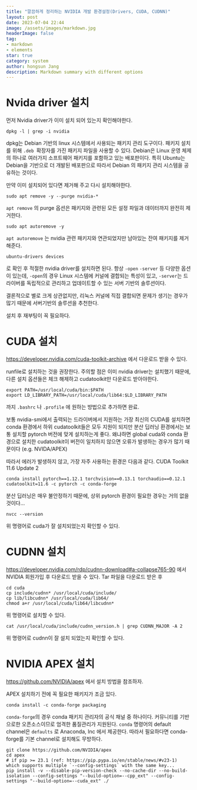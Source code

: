 ```yaml
---
title: "깔끔하게 정리하는 NVIDIA 개발 환경설정(Drivers, CUDA, CUDNN)"
layout: post
date: 2023-07-04 22:44
image: /assets/images/markdown.jpg
headerImage: false
tag:
- markdown
- elements
star: true
category: system
author: hongsun Jang
description: Markdown summary with different options
---
```


# Nvida driver 설치
먼저 Nvidia driver가 이미 설치 되어 있는지 확인해야한다.
```
dpkg -l | grep -i nvidia
```
dpkg는 Debian 기반의 linux 시스템에서 사용되는 패키지 관리 도구이다.
패키지 설치를 위해 <code>.deb </code>확장자를 가진 패키지 파일을 사용할 수 있다.
Debian은 Linux 운영 체제의 하나로 여러가지 소프트웨어 패키지를 포함하고 있는 배포판이다. 
특히 Ubuntu는 Debian을 기반으로 더 개발된 배포판으로 따라서 Debian 의 패키지 관리 시스템을 공유하는 것이다.

만약 이미 설치되어 있다면 제거해 주고 다시 설치해야한다.
```
sudo apt remove -y --purge nvidia-*
```

<code>apt remove</code> 의 purge 옵션은 패키지와 관련된 모든 설정 파일과 데이터까지 완전히 제거한다. 

```
sudo apt autoremove -y
```

<code>apt autoremove</code> 는 nvidia 관련 패키지와 연관되었지만 남아있는 잔여 패키지를 제거해준다.


```
ubuntu-drivers devices
```
로 확인 후 적절한 nvidia driver를 설치하면 된다.
항상 <code>-open</code> <code>-server</code> 등 다양한 옵션이 있는데, <code>-open</code>의 경우 Linux 시스템에 커널에 결합되는 특성이 있고, <code>-server</code>는 드라이버를 독립적으로 관리하고 업데이트할 수 있는 서버 기반의 솔루션이다.

결론적으로 별로 크게 상관없지만, 리눅스 커널에 직접 결합되면 문제가 생기는 경우가 많기 때문에 서버기반의 솔루션을 추천한다.

설치 후 재부팅이 꼭 필요하다.


# CUDA 설치
https://developer.nvidia.com/cuda-toolkit-archive
에서 다운로드 받을 수 있다.

runfile로 설치하는 것을 권장한다. 주의할 점은 이미 nvidia driver는 설치했기 때문에, 다른 설치 옵션들은 체크 해제하고 cudatoolkit만 다운로드 받아야한다. 

```
export PATH=/usr/local/cuda/bin:$PATH
export LD_LIBRARY_PATH=/usr/local/cuda/lib64:$LD_LIBRARY_PATH
```
까지 <code>.bashrc</code> 나 <code>.profile</code> 에 원하는 방법으로 추가하면 완료.

보통 nvidia-smi에서 출력되는 드라이버에서 지원하는 가장 최신의 CUDA를 설치하면 conda 환경에서 하위 cudatoolkit들은 모두 지원이 되지만
분산 딥러닝 환경에서는 보통 설치할 pytorch 버전에 맞게 설치하는게 좋다.
왜냐하면 global cuda와 conda 환경으로 설치한 cudatoolkit이 버전이 일치하지 않으면 오류가 발생하는 경우가 많기 때문이다 (e.g. NVIDA/APEX)

따라서 에러가 발생하지 않고, 가장 자주 사용하는 환경은 다음과 같다.
CUDA Toolkit 11.6 Update 2
```
conda install pytorch==1.12.1 torchvision==0.13.1 torchaudio==0.12.1 cudatoolkit=11.6 -c pytorch -c conda-forge
```

분산 딥러닝은 매우 불안정하기 때문에, 상위 pytorch 환경이 필요한 경우는 거의 없을 것이다...

```
nvcc --version
```
위 명령어로 cuda가 잘 설치되었는지 확인할 수 있다.


# CUDNN 설치
https://developer.nvidia.com/rdp/cudnn-download#a-collapse765-90 
에서 NVIDIA 회원가입 후 다운로드 받을 수 있다. 
Tar 파일을 다운로드 받은 후 
```
cd cuda
cp include/cudnn* /usr/local/cuda/include/
cp lib/libcudnn* /usr/local/cuda/lib64/
chmod a+r /usr/local/cuda/lib64/libcudnn* 
```
위 명령어로 설치할 수 있다.


```
cat /usr/local/cuda/include/cudnn_version.h | grep CUDNN_MAJOR -A 2 
```
위 명령어로 cudnn이 잘 설치 되었는지 확인할 수 있다.  






# NVIDIA APEX 설치

https://github.com/NVIDIA/apex
에서 설치 방법을 참조하자.

APEX 설치하기 전에 꼭 필요한 패키지가 조금 있다.
```
conda install -c conda-forge packaging
```
<code>conda-forge</code>의 경우 conda 패키지 관리자의 공식 채널 중 하나이다. 커뮤니티를 기반으로한 오픈소스이므로 엄격한 품질관리가 지원된다. <code>conda</code> 명령어의 default channel은 <code>defaults</code> 로 Anaconda, Inc 에서 제공한다. 따라서 필요하다면 conda-forge를 기본 channel로 설치해도 무방하다.

```
git clone https://github.com/NVIDIA/apex
cd apex
# if pip >= 23.1 (ref: https://pip.pypa.io/en/stable/news/#v23-1) which supports multiple `--config-settings` with the same key... 
pip install -v --disable-pip-version-check --no-cache-dir --no-build-isolation --config-settings "--build-option=--cpp_ext" --config-settings "--build-option=--cuda_ext" ./
```






<!-- 
# Model 

![Screenshot from 2022-02-17 16-04-19.png](/assets/images/2021-02-17/Screenshot_from_2022-02-17_16-04-19.png)

- GPT **Generative Pre-trained Transformer**
    - Transformer base의 최초 논문
    - 이전 단어를 바탕으로 다음 단어를 예측하는 방법으로 훈련된다.
    - 문맥파악에 약점이 있다.
    
- BERT ****Bidirectional Encoder Representations from Transformers****
    
    : Nest Sentence prediction을 바탕으로 자연스럽게 문맥을 파악할 수 있다.
    
    - Masked 된 단어를 예측하는 양방향 (문맥) 바탕 예측으로 훈련된다.
    - NSP를 도입하여 문장간의 관계도 학습할 수 있다.

- Bert 기반 모델
    - RoBERTa(19년) - FaceBook ****A Robustly Optimized BERT Pretraining Approach****
        
        → 단방향 학습인 GPT가 Parameter 수와 학습데이터를 늘리자 좋은 성능? 왜?
        
        1. Bert의 고정된 Mask로 반복 학습 → Dynamic Masking 도입
        2. 두 문장간의 예측이 의미가 있을까? → NSP 제거
        3. 학습데이터 16G → 학습데이터 160G
        
    - ****ALBERT(19년) A L****ittle **BERT** for Self-supervised Learning of Language Representations
        
        NSP → SOP(Sentence order prediction)으로 학습
        
        Transformer 구조 개선 → 모델사이즈 감소
        
    - ELECTRA(20년)
        
        ****Pre-training Text Encoders as Discriminators Rather Than Generators****
        
        MLM(Masked Language Model)을 개선시킨 RTD(Replaced Token Detection)
        
        - 이해를 위한 이미지
            
            ![Screenshot from 2022-02-17 16-23-27.png](/assets/images/2021-02-17/Screenshot_from_2022-02-17_16-23-27.png)
            
        
        [MASK] 토큰을 작은 Generator로 생성하고 Discriminator로 가짜 토큰인지 아닌지 판별하는 방식으로 학습한다.
        
        효과 ? BERT는 [MASK] 토큰에 대해서만 학습하지만 ELECTRA는 모든 토큰에 대해서 학습할 수 있어 효율적인 학습이 된다.
        

![Screenshot from 2022-02-17 16-30-44.png](/assets/images/2021-02-17/Screenshot_from_2022-02-17_16-30-44.png)

![Screenshot from 2022-02-17 16-31-08.png](/assets/images/2021-02-17/Screenshot_from_2022-02-17_16-31-08.png)

- Pretrained Model의 목표
    1. Model downsizing: 모델의 크기가 너무 커서 메모리에 들어가지 못한다.
    2. Train Resource downsizing: 학습이 오래걸린다.
    3. Memory degradation: 모델에 따라 일정 수준이상 복잡해지면 모델 성능이 떨어진다
-->
